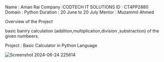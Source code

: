Name : Aman Rai
Company :CODTECH IT SOLUTIONS
ID : CT4PP2880
Domain : Python
Duration : 20 June to 20 July
Mentor : Muzammil Ahmed

Overview of the Project

 basic baniry calculation (addition,multiplication,division ,substraction) of the given numbeers.

Project : Basic Calculator in Python Language

 ![Screenshot 2024-06-24 225614](https://github.com/Aman23016-web/CODETECH-TASK-1/assets/173687290/4485c3ec-2fd2-4af2-b35c-34e0a2274c81)


